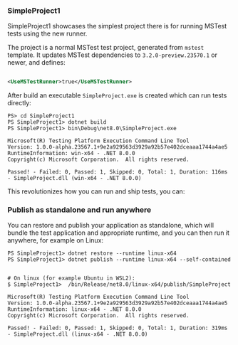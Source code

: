 ### SimpleProject1

SimpleProject1 showcases the simplest project there is for running MSTest tests using the new runner.

The project is a normal MSTest test project, generated from `mstest` template. It updates MSTest dependencies to `3.2.0-preview.23570.1` or newer, and defines:

```xml

<UseMSTestRunner>true</UseMSTestRunner>
```

After build an executable `SimpleProject.exe` is created which can run tests directly:

```
PS> cd SimpleProject1
PS SimpleProject1> dotnet build
PS SimpleProject1> bin\Debug\net8.0\SimpleProject.exe

Microsoft(R) Testing Platform Execution Command Line Tool
Version: 1.0.0-alpha.23567.1+9e2a929563d3929a92b57e402dceaaa1744a4ae5
RuntimeInformation: win-x64 - .NET 8.0.0
Copyright(c) Microsoft Corporation.  All rights reserved.

Passed! - Failed: 0, Passed: 1, Skipped: 0, Total: 1, Duration: 116ms - SimpleProject.dll (win-x64 - .NET 8.0.0)
```

This revolutionizes how you can run and ship tests, you can:

### Publish as standalone and run anywhere

You can restore and publish your application as standalone, which will bundle the test application and appropriate runtime, and you can then run it anywhere, for example on Linux:

```
PS SimpleProject1> dotnet restore --runtime linux-x64
PS SimpleProject1> dotnet publish --runtime linux-x64 --self-contained


# On linux (for example Ubuntu in WSL2):
$ SimpleProject1>  /bin/Release/net8.0/linux-x64/publish/SimpleProject

Microsoft(R) Testing Platform Execution Command Line Tool
Version: 1.0.0-alpha.23567.1+9e2a929563d3929a92b57e402dceaaa1744a4ae5
RuntimeInformation: linux-x64 - .NET 8.0.0
Copyright(c) Microsoft Corporation.  All rights reserved.

Passed! - Failed: 0, Passed: 1, Skipped: 0, Total: 1, Duration: 319ms - SimpleProject.dll (linux-x64 - .NET 8.0.0)
```
